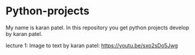 # Python-projects
My name is karan patel. In this repository you get python projects develop by karan patel. 

lecture 1: Image to text by karan patel: https://youtu.be/sxo2sDo5Jwg 
